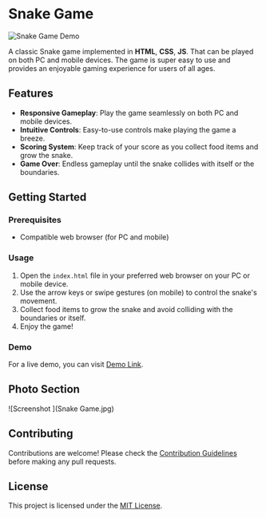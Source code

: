 # Snake Game

![Snake Game Demo](link-to-your-demo-gif-or-screenshot.gif)

A classic Snake game implemented in **HTML**, **CSS**, **JS**. That can be played on both PC and mobile devices. The game is super easy to use and provides an enjoyable gaming experience for users of all ages.

## Features

- **Responsive Gameplay**: Play the game seamlessly on both PC and mobile devices.
- **Intuitive Controls**: Easy-to-use controls make playing the game a breeze.
- **Scoring System**: Keep track of your score as you collect food items and grow the snake.
- **Game Over**: Endless gameplay until the snake collides with itself or the boundaries.

## Getting Started

### Prerequisites

- Compatible web browser (for PC and mobile)


### Usage

1. Open the `index.html` file in your preferred web browser on your PC or mobile device.
2. Use the arrow keys or swipe gestures (on mobile) to control the snake's movement.
3. Collect food items to grow the snake and avoid colliding with the boundaries or itself.
4. Enjoy the game!

### Demo

For a live demo, you can visit [Demo Link](https://syedmoin-lab.github.io/Snake-Game/).

## Photo Section

![Screenshot ](Snake Game.jpg)
<!-- Add additional screenshots as needed -->

## Contributing

Contributions are welcome! Please check the [Contribution Guidelines](CONTRIBUTING.md) before making any pull requests.

## License

This project is licensed under the [MIT License](LICENSE).

